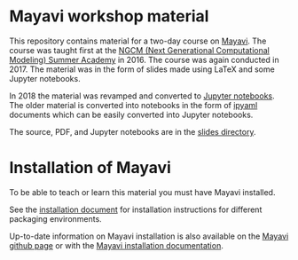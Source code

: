 # Mayavi workshop material

This repository contains material for a two-day course on
[Mayavi](https://github.com/enthought/mayavi). The course was taught first at
the
[NGCM (Next Generational Computational Modeling) Summer Academy](http://ngcm.soton.ac.uk/summer-academy/)
in 2016. The course was again conducted in 2017. The material was in the form
of slides made using LaTeX and some Jupyter notebooks.

In 2018 the material was revamped and converted to [Jupyter
notebooks](http://jupyter.org/). The older material is converted into
notebooks in the form of
[ipyaml](https://github.com/prabhuramachandran/ipyaml) documents which can be
easily converted into Jupyter notebooks.

The source, PDF, and Jupyter notebooks are in the [slides directory](https://github.com/prabhuramachandran/mayavi-workshop/tree/master/slides).


# Installation of Mayavi

To be able to teach or learn this material you must have Mayavi installed.

See the [installation document](./installation.md) for installation
instructions for different packaging environments.

Up-to-date information on Mayavi installation is also available on the
[Mayavi github page](https://github.com/enthought/mayavi) or with the
[Mayavi installation documentation](http://docs.enthought.com/mayavi/mayavi/installation.html).
